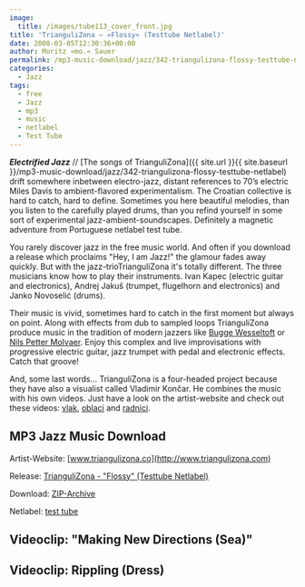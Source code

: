 ```yaml
---
image:
  title: /images/tube113_cover_front.jpg
title: 'TrianguliZona – »Flossy« (Testtube Netlabel)'
date: 2008-03-05T12:30:36+00:00
author: Moritz »mo.« Sauer
permalink: /mp3-music-download/jazz/342-triangulizona-flossy-testtube-netlabel
categories:
  - Jazz
tags:
  - free
  - Jazz
  - mp3
  - music
  - netlabel
  - Test Tube
---
```

***Electrified Jazz*** // [The songs of TrianguliZona]({{ site.url }}{{ site.baseurl }}/mp3-music-download/jazz/342-triangulizona-flossy-testtube-netlabel) drift somewhere inbetween electro-jazz, distant references to 70’s electric Miles Davis to ambient-flavored experimentalism. The Croatian collective is hard to catch, hard to define. Sometimes you here beautiful melodies, than you listen to the carefully played drums, than you refind yourself in some sort of experimental jazz-ambient-soundscapes. Definitely a magnetic adventure from Portuguese netlabel test tube.<!--more-->

<!--adsense-->

You rarely discover jazz in the free music world. And often if you download a release which proclaims "Hey, I am Jazz!" the glamour fades away quickly. But with the jazz-trioTrianguliZona it's totally different. The three musicians know how to play their instruments. Ivan Kapec (electric guitar and electronics), Andrej Jakuš (trumpet, flugelhorn and electronics) and Janko Novoselić (drums).

Their music is vivid, sometimes hard to catch in the first moment but always on point. Along with effects from dub to sampled loops TrianguliZona produce music in the tradition of modern jazzers like [Bugge Wesseltoft](http://www.buggesroom.com/) or [Nils Petter Molvaer](http://www.nilspettermolvaer.no/). Enjoy this complex and live improvisations with progressive electric guitar, jazz trumpet with pedal and electronic effects. Catch that groove!

And, some last words... TrianguliZona is a four-headed project because they have also a visualist called Vladimir Končar. He combines the music with his own videos. Just have a look on the artist-website and check out these videos: [vlak](http://www.triangulizona.com/video/triangulizona_train_320x240.mov), [oblaci](http://www.triangulizona.com/video/triangulizona_clouds_320x240.mov) and [radnici](http://www.triangulizona.com/video/triangulizona_workers_320x240.mov).

## MP3 Jazz Music Download

Artist-Website: [www.triangulizona.co](http://www.triangulizona.com)
  
Release: [TrianguliZona - "Flossy" (Testtube Netlabel)](http://testtube.monocromatica.com/releases/tube113.htm)
  
Download: [ZIP-Archive](http://testtube.monocromatica.com/releases/tube113/tube113.zip)
  
Netlabel: [test tube](http://testtube.monocromatica.com/)

## Videoclip: "Making New Directions (Sea)"



## Videoclip: Rippling (Dress)